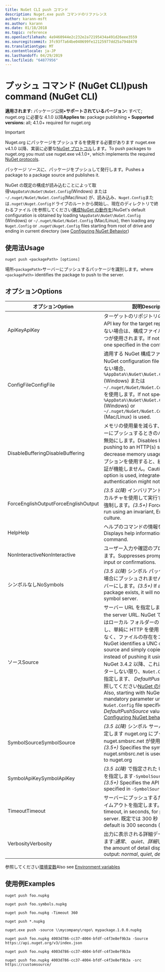 ```yaml
---
title: NuGet CLI push コマンド
description: Nuget.exe push コマンドのリファレンス
author: karann-msft
ms.author: karann
ms.date: 01/18/2018
ms.topic: reference
ms.openlocfilehash: 4a9460944e2c232e2a72195434a491d26eee3559
ms.sourcegitcommit: 3fc93f7a64be040699fe12125977dd25a7948470
ms.translationtype: MT
ms.contentlocale: ja-JP
ms.lasthandoff: 04/29/2019
ms.locfileid: "64877956"
---
```

# <a name="push-command-nuget-cli"></a><span data-ttu-id="41dd8-103">プッシュ コマンド (NuGet CLI)</span><span class="sxs-lookup"><span data-stu-id="41dd8-103">push command (NuGet CLI)</span></span>

<span data-ttu-id="41dd8-104">**適用されます:** パッケージ公開&bullet;**サポートされているバージョン:** すべて; nuget.org に必要な 4.1.0 以降</span><span class="sxs-lookup"><span data-stu-id="41dd8-104">**Applies to:** package publishing &bullet; **Supported versions:** all; 4.1.0+ required for nuget.org</span></span>

> [!Important]
> <span data-ttu-id="41dd8-105">Nuget.org にパッケージをプッシュするを使用する必要があります nuget.exe v4.1.0 以降、実装に必要な[NuGet プロトコル](../api/nuget-protocols.md)します。</span><span class="sxs-lookup"><span data-stu-id="41dd8-105">To push packages to nuget.org you must use nuget.exe v4.1.0+, which implements the required [NuGet protocols](../api/nuget-protocols.md).</span></span>

<span data-ttu-id="41dd8-106">パッケージ ソースに、パッケージをプッシュして発行します。</span><span class="sxs-lookup"><span data-stu-id="41dd8-106">Pushes a package to a package source and publishes it.</span></span>

<span data-ttu-id="41dd8-107">NuGet の既定の構成が読み込むことによって取得`%AppData%\NuGet\NuGet.Config`(Windows) または`~/.nuget/NuGet/NuGet.Config`(Mac/linux) が、読み込み、`Nuget.Config`または`.nuget\Nuget.Config`ドライブのルートから開始し、現在のディレクトリで終わるファイル (を参照してください[構成NuGet の動作を](../consume-packages/configuring-nuget-behavior.md))</span><span class="sxs-lookup"><span data-stu-id="41dd8-107">NuGet's default configuration is obtained by loading `%AppData%\NuGet\NuGet.Config` (Windows) or `~/.nuget/NuGet/NuGet.Config` (Mac/Linux), then loading any `Nuget.Config` or `.nuget\Nuget.Config` files starting from root of drive and ending in current directory (see [Configuring NuGet Behavior](../consume-packages/configuring-nuget-behavior.md))</span></span>

## <a name="usage"></a><span data-ttu-id="41dd8-108">使用法</span><span class="sxs-lookup"><span data-stu-id="41dd8-108">Usage</span></span>

```cli
nuget push <packagePath> [options]
```

<span data-ttu-id="41dd8-109">場所`<packagePath>`サーバーにプッシュするパッケージを識別します。</span><span class="sxs-lookup"><span data-stu-id="41dd8-109">where `<packagePath>` identifies the package to push to the server.</span></span>

## <a name="options"></a><span data-ttu-id="41dd8-110">オプション</span><span class="sxs-lookup"><span data-stu-id="41dd8-110">Options</span></span>

| <span data-ttu-id="41dd8-111">オプション</span><span class="sxs-lookup"><span data-stu-id="41dd8-111">Option</span></span> | <span data-ttu-id="41dd8-112">説明</span><span class="sxs-lookup"><span data-stu-id="41dd8-112">Description</span></span> |
| --- | --- |
| <span data-ttu-id="41dd8-113">ApiKey</span><span class="sxs-lookup"><span data-stu-id="41dd8-113">ApiKey</span></span> | <span data-ttu-id="41dd8-114">ターゲットのリポジトリの API キー。</span><span class="sxs-lookup"><span data-stu-id="41dd8-114">The API key for the target repository.</span></span> <span data-ttu-id="41dd8-115">存在しない場合は、構成ファイルで指定された 1 つが使用されます。</span><span class="sxs-lookup"><span data-stu-id="41dd8-115">If not present,  the one specified in the config file is used.</span></span> |
| <span data-ttu-id="41dd8-116">ConfigFile</span><span class="sxs-lookup"><span data-stu-id="41dd8-116">ConfigFile</span></span> | <span data-ttu-id="41dd8-117">適用する NuGet 構成ファイル。</span><span class="sxs-lookup"><span data-stu-id="41dd8-117">The NuGet configuration file to apply.</span></span> <span data-ttu-id="41dd8-118">指定しない場合、 `%AppData%\NuGet\NuGet.Config` (Windows) または`~/.nuget/NuGet/NuGet.Config`(Mac/linux) を使用します。</span><span class="sxs-lookup"><span data-stu-id="41dd8-118">If not specified, `%AppData%\NuGet\NuGet.Config` (Windows) or `~/.nuget/NuGet/NuGet.Config` (Mac/Linux) is used.</span></span>|
| <span data-ttu-id="41dd8-119">DisableBuffering</span><span class="sxs-lookup"><span data-stu-id="41dd8-119">DisableBuffering</span></span> | <span data-ttu-id="41dd8-120">メモリの使用量を減らす、http (s) サーバーにプッシュするときのバッファリングを無効にします。</span><span class="sxs-lookup"><span data-stu-id="41dd8-120">Disables buffering when pushing to an HTTP(s) server to decrease memory usages.</span></span> <span data-ttu-id="41dd8-121">注意: このオプションを使用すると、統合 Windows 認証が機能しません。</span><span class="sxs-lookup"><span data-stu-id="41dd8-121">Caution: when this option is used, integrated Windows authentication might not work.</span></span> |
| <span data-ttu-id="41dd8-122">ForceEnglishOutput</span><span class="sxs-lookup"><span data-stu-id="41dd8-122">ForceEnglishOutput</span></span> | <span data-ttu-id="41dd8-123">*(3.5 以降)* インバリアントの英語ベースのカルチャを使用して実行する nuget.exe を強制します。</span><span class="sxs-lookup"><span data-stu-id="41dd8-123">*(3.5+)* Forces nuget.exe to run using an invariant, English-based culture.</span></span> |
| <span data-ttu-id="41dd8-124">Help</span><span class="sxs-lookup"><span data-stu-id="41dd8-124">Help</span></span> | <span data-ttu-id="41dd8-125">ヘルプのコマンドの情報を表示します。</span><span class="sxs-lookup"><span data-stu-id="41dd8-125">Displays help information for the command.</span></span> |
| <span data-ttu-id="41dd8-126">NonInteractive</span><span class="sxs-lookup"><span data-stu-id="41dd8-126">NonInteractive</span></span> | <span data-ttu-id="41dd8-127">ユーザー入力や確認のプロンプトを抑制します。</span><span class="sxs-lookup"><span data-stu-id="41dd8-127">Suppresses prompts for user input or confirmations.</span></span> |
| <span data-ttu-id="41dd8-128">シンボルなし</span><span class="sxs-lookup"><span data-stu-id="41dd8-128">NoSymbols</span></span> | <span data-ttu-id="41dd8-129">*(3.5 以降)* シンボル パッケージが存在する場合にプッシュされませんシンボル サーバーにします。</span><span class="sxs-lookup"><span data-stu-id="41dd8-129">*(3.5+)* If a symbols package exists, it will not be pushed to a symbol server.</span></span> |
| <span data-ttu-id="41dd8-130">ソース</span><span class="sxs-lookup"><span data-stu-id="41dd8-130">Source</span></span> | <span data-ttu-id="41dd8-131">サーバー URL を指定します。</span><span class="sxs-lookup"><span data-stu-id="41dd8-131">Specifies the server URL.</span></span> <span data-ttu-id="41dd8-132">NuGet では、UNC またはローカル フォルダーのソースを識別し、単純に HTTP を使用してプッシュではなく、ファイルの存在をコピーします。</span><span class="sxs-lookup"><span data-stu-id="41dd8-132">NuGet identifies a UNC or local folder source and simply copies the file there instead of pushing it using HTTP.</span></span>  <span data-ttu-id="41dd8-133">また、NuGet 3.4.2 以降、これは、必須パラメーターしない限り、`NuGet.Config`ファイルを指定します、 *DefaultPushSource*値 (を参照してください[NuGet の構成の動作を](../consume-packages/configuring-nuget-behavior.md))。</span><span class="sxs-lookup"><span data-stu-id="41dd8-133">Also, starting with NuGet 3.4.2, this is a mandatory parameter unless the `NuGet.Config` file specifies a *DefaultPushSource* value (see [Configuring NuGet behavior](../consume-packages/configuring-nuget-behavior.md)).</span></span> |
| <span data-ttu-id="41dd8-134">SymbolSource</span><span class="sxs-lookup"><span data-stu-id="41dd8-134">SymbolSource</span></span> | <span data-ttu-id="41dd8-135">*(3.5 以降)* シンボル サーバーの URL を指定します nuget.org にプッシュするときに nuget.smbsrc.net が使用されます。</span><span class="sxs-lookup"><span data-stu-id="41dd8-135">*(3.5+)* Specifies the symbol server URL; nuget.smbsrc.net is used when pushing to nuget.org</span></span> |
| <span data-ttu-id="41dd8-136">SymbolApiKey</span><span class="sxs-lookup"><span data-stu-id="41dd8-136">SymbolApiKey</span></span> | <span data-ttu-id="41dd8-137">*(3.5 以降)* で指定された URL の API キーを指定します`-SymbolSource`します。</span><span class="sxs-lookup"><span data-stu-id="41dd8-137">*(3.5+)* Specifies the API key for the URL specified in `-SymbolSource`.</span></span> |
| <span data-ttu-id="41dd8-138">Timeout</span><span class="sxs-lookup"><span data-stu-id="41dd8-138">Timeout</span></span> | <span data-ttu-id="41dd8-139">サーバーにプッシュするための秒単位のタイムアウトを指定します。</span><span class="sxs-lookup"><span data-stu-id="41dd8-139">Specifies the timeout, in seconds, for pushing to a server.</span></span> <span data-ttu-id="41dd8-140">既定では 300 秒 (5 分) です。</span><span class="sxs-lookup"><span data-stu-id="41dd8-140">The default is 300 seconds (5 minutes).</span></span> |
| <span data-ttu-id="41dd8-141">Verbosity</span><span class="sxs-lookup"><span data-stu-id="41dd8-141">Verbosity</span></span> | <span data-ttu-id="41dd8-142">出力に表示される詳細データの量を指定します:*通常*、 *quiet*、*詳細*します。</span><span class="sxs-lookup"><span data-stu-id="41dd8-142">Specifies the amount of detail displayed in the output: *normal*, *quiet*, *detailed*.</span></span> |

<span data-ttu-id="41dd8-143">参照してください[環境変数](cli-ref-environment-variables.md)</span><span class="sxs-lookup"><span data-stu-id="41dd8-143">Also see [Environment variables](cli-ref-environment-variables.md)</span></span>

## <a name="examples"></a><span data-ttu-id="41dd8-144">使用例</span><span class="sxs-lookup"><span data-stu-id="41dd8-144">Examples</span></span>

```cli
nuget push foo.nupkg

nuget push foo.symbols.nupkg

nuget push foo.nupkg -Timeout 360

nuget push *.nupkg

nuget.exe push -source \\mycompany\repo\ mypackage.1.0.0.nupkg

nuget push foo.nupkg 4003d786-cc37-4004-bfdf-c4f3e8ef9b3a -Source https://api.nuget.org/v3/index.json

nuget push foo.nupkg 4003d786-cc37-4004-bfdf-c4f3e8ef9b3a

nuget push foo.nupkg 4003d786-cc37-4004-bfdf-c4f3e8ef9b3a -src https://customsource/
```
